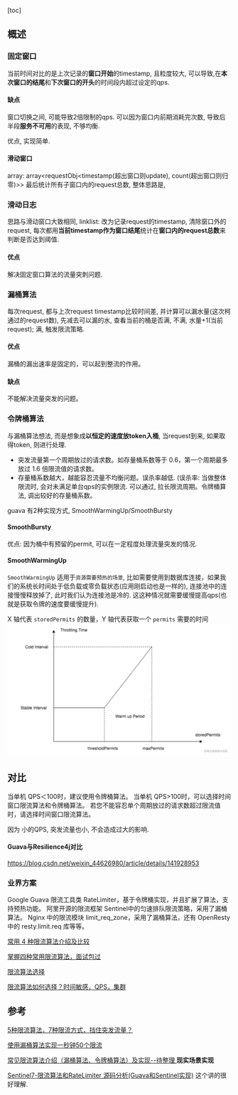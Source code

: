 [toc]

## 概述

### 固定窗口

当前时间对比的是上次记录的**窗口开始**的timestamp,
且粒度较大, 可以导致,在**本次窗口的结尾**和**下次窗口的开头**的时间段内超过设定的qps.

#### 缺点

窗口切换之间, 可能导致2倍限制的qps.
可以因为窗口内前期消耗完次数, 导致后半段**服务不可用**的表现, 不够均衡.

优点, 实现简单.

#### 滑动窗口

array: array<requestObj<timestamp(超出窗口则update), count(超出窗口则归零)>> 最后统计所有子窗口内的request总数,
整体思路是, 



### 滑动日志

思路与滑动窗口大致相同,
linklist: 改为记录request的timestamp, 清除窗口外的request, 每次都用**当前timestamp作为窗口结尾**统计在**窗口内的request总数**来判断是否达到阈值.

#### 优点

解决固定窗口算法的流量突刺问题.

### 漏桶算法

每次request, 都与上次request timestamp比较时间差, 并计算可以漏水量(这次柯通过的request数),
先减去可以漏的水, 
查看当前的桶是否满, 不满, 水量+1(当前request); 满, 触发限流策略.

#### 优点

漏桶的漏出速率是固定的，可以起到整流的作用。

#### 缺点

不能解决流量突发的问题。

### 令牌桶算法

与漏桶算法想法, 而是想象成**以恒定的速度放token入桶**, 当request到来, 如果取得token, 则进行处理.

- 突发流量第一个周期放过的请求数。如存量桶系数等于 0.6，第一个周期最多放过 1.6 倍限流值的请求数。
- 存量桶系数越大，越能容忍流量不均衡问题。误杀率越低. (误杀率: 当做整体限流时, 会对未满足单台qps的实例限流. 可以通过, 拉长限流周期。令牌桶算法, 调出较好的存量桶系数。

guava 有2种实现方式, SmoothWarmingUp/SmoothBursty

#### SmoothBursty

优点: 因为桶中有预留的permit, 可以在一定程度处理流量突发的情况.

#### SmoothWarmingUp

`SmoothWarmingUp` 适用于`资源需要预热的场景`, 比如需要使用到数据库连接，如果我们的系统长时间处于低负载或零负载状态(应用刚启动也是一样的), 连接池中的连接慢慢释放掉了, 此时我们认为连接池是冷的. 这这种情况就需要缓慢提高qps(也就是获取令牌的速度要缓慢提升).

X 轴代表 `storedPermits` 的数量，Y 轴代表获取一个 `permits` 需要的时间
![image.png](概述.assets/efec8cc0639a4f33bb8950efa87a0e4d~tplv-k3u1fbpfcp-zoom-in-crop-mark:1512:0:0:0-20241019105444560.awebp)



## 对比

当单机 QPS＜100时，建议使用令牌桶算法。
当单机 QPS>100时，可以选择时间窗口限流算法和令牌桶算法。
若您不能容忍单个周期放过的请求数超过限流值时，请选择时间窗口限流算法。

因为 小的QPS,  突发流量也小, 不会造成过大的影响.

#### Guava与Resilience4j对比

https://blog.csdn.net/weixin_44626980/article/details/141928953

### 业界方案

Google Guava 限流工具类 RateLimiter，基于令牌桶实现，并且扩展了算法，支持预热功能。
阿里开源的限流框架 Sentinel中的匀速排队限流策略，采用了漏桶算法。
Nginx 中的限流模块 limit_req_zone，采用了漏桶算法，还有 OpenResty 中的 resty.limit.req 库等等。

[常用 4 种限流算法介绍及比较](https://cloud.tencent.com/developer/article/2042810)

[掌握四种常用限流算法，面试包过](https://www.51cto.com/article/773434.html)

[限流算法选择](https://help.aliyun.com/document_detail/149952.html)

[限流算法如何选择？时间敏感，QPS，集群](https://blog.csdn.net/fly910905/article/details/123120451)

## 参考

[5种限流算法，7种限流方式，挡住突发流量？ ](https://www.cnblogs.com/niumoo/p/16007224.html)

[使用漏桶算法实现一秒钟50个限流](https://www.51cto.com/article/772532.html)

[常见限流算法介绍（漏桶算法、令牌桶算法）及实现--待整理 ](https://www.cnblogs.com/duanxz/p/4123068.html) **现实场景实现**

[Sentinel7-限流算法和RateLimiter 源码分析(Guava和Sentinel实现)](https://juejin.cn/post/7149395023585345566) 这个讲的很好理解.

